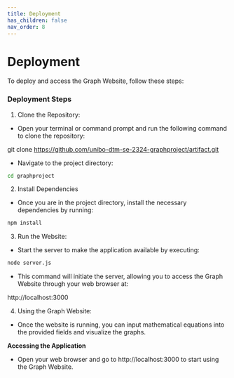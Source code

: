 ```yaml
---
title: Deployment
has_children: false
nav_order: 8
---
```


# Deployment

To deploy and access the Graph Website, follow these steps:

### Deployment Steps

1. Clone the Repository:

- Open your terminal or command prompt and run the following command to clone the repository:

git clone https://github.com/unibo-dtm-se-2324-graphproject/artifact.git 

- Navigate to the project directory:
  
```bash
cd graphproject
```
2. Install Dependencies

- Once you are in the project directory, install the necessary dependencies by running:
  
```bash
npm install
```
3. Run the Website:

- Start the server to make the application available by executing:
  
```bash
node server.js
```
- This command will initiate the server, allowing you to access the Graph Website through your web browser at:

http://localhost:3000

4. Using the Graph Website:

- Once the website is running, you can input mathematical equations into the provided fields and visualize the graphs.

**Accessing the Application**

- Open your web browser and go to http://localhost:3000 to start using the Graph Website.

